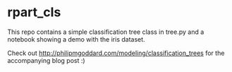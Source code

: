 # rpart_cls

This repo contains a simple classification tree class in tree.py and a notebook showing a demo with the iris dataset.

Check out http://philipmgoddard.com/modeling/classification_trees for the accompanying blog post :)

